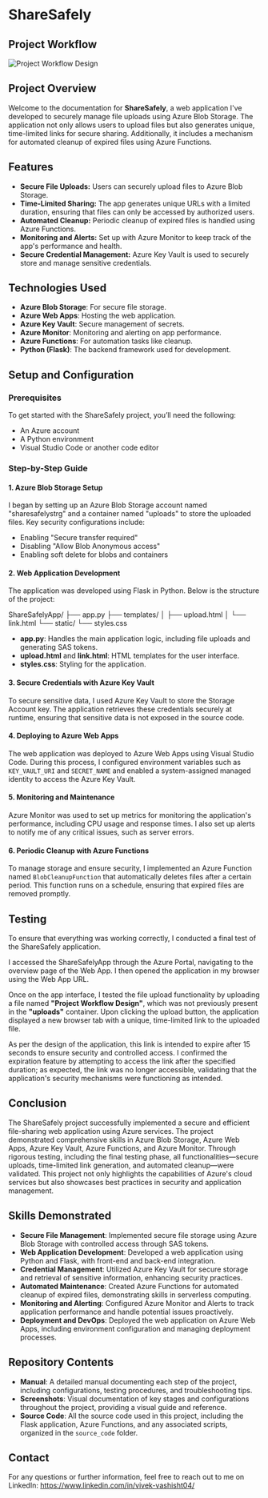 # ShareSafely

## Project Workflow
![Project Workflow Design](https://github.com/user-attachments/assets/07e33b0b-68c4-43b4-bebe-444434ebd257)


## Project Overview
Welcome to the documentation for **ShareSafely**, a web application I've developed to securely manage file uploads using Azure Blob Storage. The application not only allows users to upload files but also generates unique, time-limited links for secure sharing. Additionally, it includes a mechanism for automated cleanup of expired files using Azure Functions.

## Features
- **Secure File Uploads:** Users can securely upload files to Azure Blob Storage.
- **Time-Limited Sharing:** The app generates unique URLs with a limited duration, ensuring that files can only be accessed by authorized users.
- **Automated Cleanup:** Periodic cleanup of expired files is handled using Azure Functions.
- **Monitoring and Alerts:** Set up with Azure Monitor to keep track of the app's performance and health.
- **Secure Credential Management:** Azure Key Vault is used to securely store and manage sensitive credentials.

## Technologies Used
- **Azure Blob Storage**: For secure file storage.
- **Azure Web Apps**: Hosting the web application.
- **Azure Key Vault**: Secure management of secrets.
- **Azure Monitor**: Monitoring and alerting on app performance.
- **Azure Functions**: For automation tasks like cleanup.
- **Python (Flask)**: The backend framework used for development.

## Setup and Configuration

### Prerequisites
To get started with the ShareSafely project, you’ll need the following:
- An Azure account
- A Python environment
- Visual Studio Code or another code editor

### Step-by-Step Guide

#### 1. Azure Blob Storage Setup
I began by setting up an Azure Blob Storage account named "sharesafelystrg" and a container named "uploads" to store the uploaded files. Key security configurations include:
- Enabling "Secure transfer required"
- Disabling "Allow Blob Anonymous access"
- Enabling soft delete for blobs and containers

#### 2. Web Application Development
The application was developed using Flask in Python. Below is the structure of the project:

ShareSafelyApp/
├── app.py
├── templates/
│ ├── upload.html
│ └── link.html
└── static/
└── styles.css


- **app.py**: Handles the main application logic, including file uploads and generating SAS tokens.
- **upload.html** and **link.html**: HTML templates for the user interface.
- **styles.css**: Styling for the application.

#### 3. Secure Credentials with Azure Key Vault
To secure sensitive data, I used Azure Key Vault to store the Storage Account key. The application retrieves these credentials securely at runtime, ensuring that sensitive data is not exposed in the source code.

#### 4. Deploying to Azure Web Apps
The web application was deployed to Azure Web Apps using Visual Studio Code. During this process, I configured environment variables such as `KEY_VAULT_URI` and `SECRET_NAME` and enabled a system-assigned managed identity to access the Azure Key Vault.

#### 5. Monitoring and Maintenance
Azure Monitor was used to set up metrics for monitoring the application's performance, including CPU usage and response times. I also set up alerts to notify me of any critical issues, such as server errors.

#### 6. Periodic Cleanup with Azure Functions
To manage storage and ensure security, I implemented an Azure Function named `BlobCleanupFunction` that automatically deletes files after a certain period. This function runs on a schedule, ensuring that expired files are removed promptly.

## Testing

To ensure that everything was working correctly, I conducted a final test of the ShareSafely application.

I accessed the ShareSafelyApp through the Azure Portal, navigating to the overview page of the Web App. I then opened the application in my browser using the Web App URL.

Once on the app interface, I tested the file upload functionality by uploading a file named **"Project Workflow Design"**, which was not previously present in the **"uploads"** container. Upon clicking the upload button, the application displayed a new browser tab with a unique, time-limited link to the uploaded file.

As per the design of the application, this link is intended to expire after 15 seconds to ensure security and controlled access. I confirmed the expiration feature by attempting to access the link after the specified duration; as expected, the link was no longer accessible, validating that the application's security mechanisms were functioning as intended.

## Conclusion

The ShareSafely project successfully implemented a secure and efficient file-sharing web application using Azure services. The project demonstrated comprehensive skills in Azure Blob Storage, Azure Web Apps, Azure Key Vault, Azure Functions, and Azure Monitor. Through rigorous testing, including the final testing phase, all functionalities—secure uploads, time-limited link generation, and automated cleanup—were validated. This project not only highlights the capabilities of Azure's cloud services but also showcases best practices in security and application management.

## Skills Demonstrated
- **Secure File Management**: Implemented secure file storage using Azure Blob Storage with controlled access through SAS tokens.
- **Web Application Development**: Developed a web application using Python and Flask, with front-end and back-end integration.
- **Credential Management**: Utilized Azure Key Vault for secure storage and retrieval of sensitive information, enhancing security practices.
- **Automated Maintenance**: Created Azure Functions for automated cleanup of expired files, demonstrating skills in serverless computing.
- **Monitoring and Alerting**: Configured Azure Monitor and Alerts to track application performance and handle potential issues proactively.
- **Deployment and DevOps**: Deployed the web application on Azure Web Apps, including environment configuration and managing deployment processes.

## Repository Contents
- **Manual**: A detailed manual documenting each step of the project, including configurations, testing procedures, and troubleshooting tips.
- **Screenshots**: Visual documentation of key stages and configurations throughout the project, providing a visual guide and reference.
- **Source Code**: All the source code used in this project, including the Flask application, Azure Functions, and any associated scripts, organized in the `source_code` folder.
 
## Contact
For any questions or further information, feel free to reach out to me on LinkedIn: https://www.linkedin.com/in/vivek-vashisht04/
